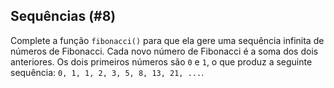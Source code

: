 ## Sequências (#8)

Complete a função `fibonacci()` para que ela gere uma sequência infinita
de números de Fibonacci. Cada novo número de Fibonacci é a soma dos dois anteriores.
Os dois primeiros números são `0` e `1`, o que produz a seguinte sequência:
`0, 1, 1, 2, 3, 5, 8, 13, 21, ...`.